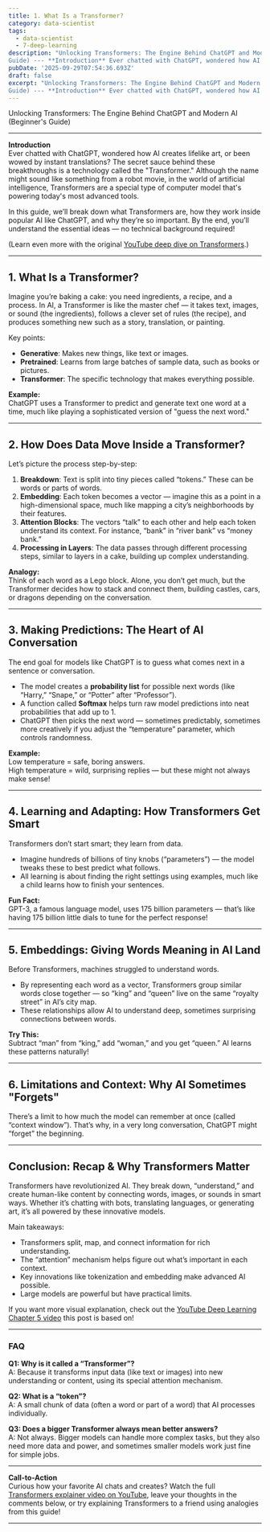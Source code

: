 ```yaml
---
title: 1. What Is a Transformer?
category: data-scientist
tags:
  - data-scientist
  - 7-deep-learning
description: "Unlocking Transformers: The Engine Behind ChatGPT and Modern AI (Beginner's
Guide) --- **Introduction** Ever chatted with ChatGPT, wondered how AI cre..."
pubDate: '2025-09-29T07:54:36.693Z'
draft: false
excerpt: "Unlocking Transformers: The Engine Behind ChatGPT and Modern AI (Beginner's
Guide) --- **Introduction** Ever chatted with ChatGPT, wondered how AI cre..."
---
```


Unlocking Transformers: The Engine Behind ChatGPT and Modern AI (Beginner's Guide)

---

**Introduction**  
Ever chatted with ChatGPT, wondered how AI creates lifelike art, or been wowed by instant translations? The secret sauce behind these breakthroughs is a technology called the "Transformer." Although the name might sound like something from a robot movie, in the world of artificial intelligence, Transformers are a special type of computer model that's powering today's most advanced tools.

In this guide, we’ll break down what Transformers are, how they work inside popular AI like ChatGPT, and why they’re so important. By the end, you’ll understand the essential ideas — no technical background required!

(Learn even more with the original [YouTube deep dive on Transformers](https://www.youtube.com/watch?v=wjZofJX0v4M).)

---

## 1. What Is a Transformer?

Imagine you’re baking a cake: you need ingredients, a recipe, and a process. In AI, a Transformer is like the master chef — it takes text, images, or sound (the ingredients), follows a clever set of rules (the recipe), and produces something new such as a story, translation, or painting.

Key points:
- **Generative**: Makes new things, like text or images.
- **Pretrained**: Learns from large batches of sample data, such as books or pictures.
- **Transformer**: The specific technology that makes everything possible.

**Example:**  
ChatGPT uses a Transformer to predict and generate text one word at a time, much like playing a sophisticated version of "guess the next word."

---

## 2. How Does Data Move Inside a Transformer?

Let’s picture the process step-by-step:

1. **Breakdown**: Text is split into tiny pieces called “tokens.” These can be words or parts of words.
2. **Embedding**: Each token becomes a vector — imagine this as a point in a high-dimensional space, much like mapping a city’s neighborhoods by their features.
3. **Attention Blocks**: The vectors “talk” to each other and help each token understand its context. For instance, “bank” in “river bank” vs “money bank.”
4. **Processing in Layers**: The data passes through different processing steps, similar to layers in a cake, building up complex understanding.

**Analogy:**  
Think of each word as a Lego block. Alone, you don’t get much, but the Transformer decides how to stack and connect them, building castles, cars, or dragons depending on the conversation.

---

## 3. Making Predictions: The Heart of AI Conversation

The end goal for models like ChatGPT is to guess what comes next in a sentence or conversation.

- The model creates a **probability list** for possible next words (like “Harry,” “Snape,” or “Potter” after “Professor”).
- A function called **Softmax** helps turn raw model predictions into neat probabilities that add up to 1.
- ChatGPT then picks the next word — sometimes predictably, sometimes more creatively if you adjust the “temperature” parameter, which controls randomness.

**Example:**  
Low temperature = safe, boring answers.  
High temperature = wild, surprising replies — but these might not always make sense!

---

## 4. Learning and Adapting: How Transformers Get Smart

Transformers don’t start smart; they learn from data.

- Imagine hundreds of billions of tiny knobs (“parameters”) — the model tweaks these to best predict what follows.
- All learning is about finding the right settings using examples, much like a child learns how to finish your sentences.

**Fun Fact:**  
GPT-3, a famous language model, uses 175 billion parameters — that’s like having 175 billion little dials to tune for the perfect response!

---

## 5. Embeddings: Giving Words Meaning in AI Land

Before Transformers, machines struggled to understand words.  
- By representing each word as a vector, Transformers group similar words close together — so “king” and “queen” live on the same “royalty street” in AI’s city map.
- These relationships allow AI to understand deep, sometimes surprising connections between words.

**Try This:**  
Subtract “man” from “king,” add “woman,” and you get “queen.” AI learns these patterns naturally!

---

## 6. Limitations and Context: Why AI Sometimes "Forgets"

There’s a limit to how much the model can remember at once (called “context window”). That’s why, in a very long conversation, ChatGPT might “forget” the beginning.

---

## Conclusion: Recap & Why Transformers Matter

Transformers have revolutionized AI. They break down, “understand,” and create human-like content by connecting words, images, or sounds in smart ways. Whether it’s chatting with bots, translating languages, or generating art, it’s all powered by these innovative models.

Main takeaways:
- Transformers split, map, and connect information for rich understanding.
- The “attention” mechanism helps figure out what’s important in each context.
- Key innovations like tokenization and embedding make advanced AI possible.
- Large models are powerful but have practical limits.

If you want more visual explanation, check out the [YouTube Deep Learning Chapter 5 video](https://www.youtube.com/watch?v=wjZofJX0v4M) this post is based on!

---

### FAQ

**Q1: Why is it called a “Transformer”?**  
A: Because it transforms input data (like text or images) into new understanding or content, using its special attention mechanism.

**Q2: What is a “token”?**  
A: A small chunk of data (often a word or part of a word) that AI processes individually.

**Q3: Does a bigger Transformer always mean better answers?**  
A: Not always. Bigger models can handle more complex tasks, but they also need more data and power, and sometimes smaller models work just fine for simple jobs.

---

**Call-to-Action**  
Curious how your favorite AI chats and creates? Watch the full [Transformers explainer video on YouTube](https://www.youtube.com/watch?v=wjZofJX0v4M), leave your thoughts in the comments below, or try explaining Transformers to a friend using analogies from this guide! 

---